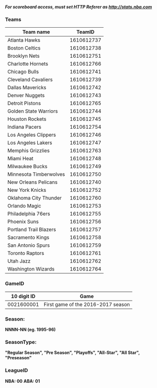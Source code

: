 ##### For scoreboard access, must set HTTP Referer as http://stats.nba.com
### Teams
| Team name       | TeamID           |
| ------------- |:-------------:|
  Atlanta Hawks|          1610612737
  Boston Celtics|         1610612738
  Brooklyn Nets|          1610612751
  Charlotte Hornets|      1610612766
  Chicago Bulls|          1610612741
  Cleveland Cavaliers|   1610612739
  Dallas Mavericks|       1610612742
  Denver Nuggets|         1610612743
  Detroit Pistons|        1610612765
  Golden State Warriors|  1610612744
  Houston Rockets|        1610612745
  Indiana Pacers|         1610612754
  Los Angeles Clippers|   1610612746
  Los Angeles Lakers|     1610612747
  Memphis Grizzlies|      1610612763
  Miami Heat|             1610612748
  Milwaukee Bucks|        1610612749
  Minnesota Timberwolves| 1610612750
  New Orleans Pelicans|   1610612740
  New York Knicks|        1610612752
  Oklahoma City Thunder|  1610612760
  Orlando Magic|          1610612753
  Philadelphia 76ers|     1610612755
  Phoenix Suns|           1610612756
  Portland Trail Blazers| 1610612757
  Sacramento Kings|       1610612758
  San Antonio Spurs|      1610612759
  Toronto Raptors|        1610612761
  Utah Jazz|              1610612762
  Washington Wizards|     1610612764



### GameID

| 10 digit ID | Game |
| --------------- |:-------------:|
| 0021600001 | First game of the 2016-2017 season |

### Season:
**NNNN-NN (eg. 1995-96)**

### SeasonType:
**"Regular Season", "Pre Season", "Playoffs", "All-Star", "All Star", "Preseason"**
### LeagueID
**NBA: 00**
**ABA: 01**
